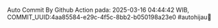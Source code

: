 Auto Commit By Github Action pada: 2025-03-16 04:44:42 WIB, COMMIT_UUID:4aa85584-e29c-4f5c-8bb2-b050198a23e0 #autohijau🗿
